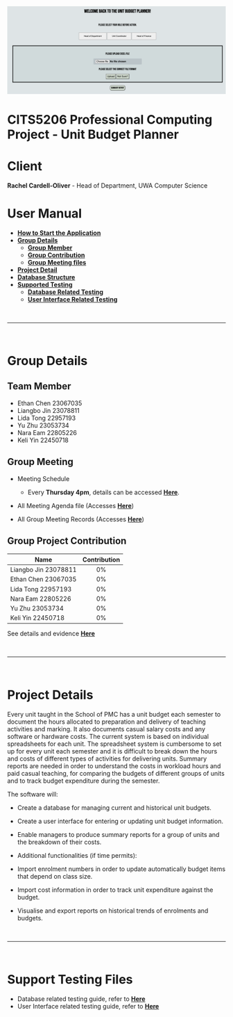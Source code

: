 ![image info](./Resources/main_page.png)
# CITS5206 Professional Computing Project - Unit Budget Planner
# Client
<b>Rachel Cardell-Oliver</b> - Head of Department, UWA Computer Science
# User Manual
- [<b>How to Start the Application</b>](./StarApplication.md)
- [<b>Group Details</b>](#group-details)
  - [<b>Group Member</b>](#team-member)
  - [<b>Group Contribution</b>](#group-project-contribution)
  - [<b>Group Meeting files</b>](#group-meeting)
- [<b>Project Detail</b>](#project-details)
- [<b>Database Structure</b>](./DB_User_Guide.md)
- [<b>Supported Testing</b>](#support-testing-files)
  - [<b>Database Related Testing</b>](./Unit_Budget/DB_testing.md)
  - [<b>User Interface Related Testing</b>](./Unit_Budget/tests/User_Interface_testing.md)

<br><hr><br>

# Group Details
## Team Member
- Ethan Chen 23067035
- Liangbo Jin 23078811
- Lida Tong 22957193
- Yu Zhu 23053734
- Nara Eam 22805226
- Keli Yin 22450718

## Group Meeting

- Meeting Schedule
  - Every <b>Thursday 4pm</b>, details can be accessed [<b>Here</b>](./Group_Meeting/Meeting_Record/20210729_Meeting_Minutes).

- All Meeting Agenda file (Accesses [<b>Here</b>](./Group_Meeting))

- All Group Meeting Records (Accesses [<b>Here</b>](./Group_Meeting/Meeting_Record))

## Group Project Contribution

|     Name     |      Contribution     | 
|--------------|:---------------------:|
| Liangbo Jin 23078811 |  0%       |
| Ethan Chen 23067035 |    0%          |
| Lida Tong 22957193 | 0%       |
| Nara Eam 22805226 | 0%       |
| Yu Zhu 23053734 | 0%       |
| Keli Yin 22450718 | 0%       |

See details and evidence [<b>Here</b>](./Group_Conbtribution.pdf)

<br><hr><br>

# Project Details

Every unit taught in the School of PMC has a unit budget each semester to document the hours allocated to preparation and delivery of teaching activities and marking. It also documents casual salary costs and any software or hardware costs. The current system is based on individual spreadsheets for each unit. The spreadsheet system is cumbersome to set up for every unit each semester and it is difficult to break down the hours and costs of different types of activities for delivering units. Summary reports are needed in order to understand the costs in workload hours and paid casual teaching, for comparing the budgets of different groups of units and to track budget expenditure during the semester.

The software will:

- Create a database for managing current and historical unit budgets.
- Create a user interface for entering or updating unit budget information.
- Enable managers to produce summary reports for a group of units and the breakdown of their costs.
- Additional functionalities (if time permits):

- Import enrolment numbers in order to update automatically budget items that depend on class size.
- Import cost information in order to track unit expenditure against the budget.
- Visualise and export reports on historical trends of enrolments and budgets.

<br><hr><br>

# Support Testing Files

- Database related testing guide, refer to [<b>Here</b>](./Unit_Budget/DB_testing.md)
- User Interface related testing guide, refer to [<b>Here</b>](./Unit_Budget/tests/User_Interface_testing.md)
